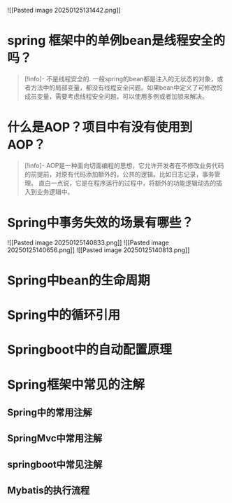 ![[Pasted image 20250125131442.png]]
# spring 框架中的单例bean是线程安全的吗？
>[!info]-
>不是线程安全的.
>一般spring的bean都是注入的无状态的对象，或者方法中的局部变量，都没有线程安全问题。如果bean中定义了可修改的成员变量，需要考虑线程安全问题，可以使用多例或者加锁来解决。

# 什么是AOP？项目中有没有使用到AOP？
>[!info]-
>AOP是一种面向切面编程的思想，它允许开发者在不修改业务代码的前提前，对原有代码添加额外的，公共的逻辑。比如日志记录，事务管理。
>直白一点说，它是在程序运行的过程中，将额外的功能逻辑动态的插入到业务逻辑中。


# Spring中事务失效的场景有哪些？

![[Pasted image 20250125140833.png]]
![[Pasted image 20250125140656.png]]
![[Pasted image 20250125140813.png]]

# Spring中bean的生命周期


# Spring中的循环引用


# Springboot中的自动配置原理


# Spring框架中常见的注解
## Spring中的常用注解
## SpringMvc中常用注解
## springboot中常见注解


## Mybatis的执行流程



